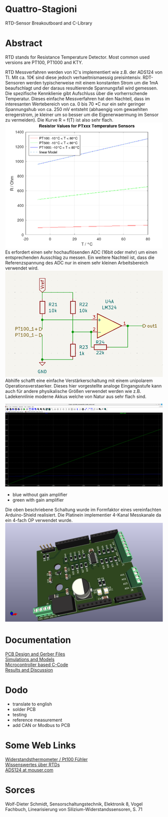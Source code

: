 # Quattro-Stagioni
RTD-Sensor Breakoutboard and C-Library

# Abstract
RTD stands for Resistance Temperature Detector. Most common used versions are PT100, PT1000 and KTY.

RTD Messverfahren werden von IC's implementiert wie z.B. der ADS124 von TI. Mit ca. 10€ sind diese jedoch verhaeltnismaessig preisintensiv.
RDT-Sensoren werden typischerweise mit einem konstanten Strom um die 1mA beaufschlagt und der daraus resultierende Spannungsfall wird gemessen.
Die spezifische Kennklienie gibt Aufschluss über die vorherrschende Temperatur.
Dieses einfache Messverfahren hat den Nachteil, dass im interesanten Wertebereich von ca. 0 bis 70 •C nur ein sehr geringer Spannungshub von ca. 250 mV entsteht (abhaengig vom gewaehlten erregerstrom, je kleiner um so besser um die Eigenerwaermung im Sensor zu vermeiden). Die Kurve R = f(T) ist also sehr flach. 
![RTC Function](/Images/PT1000-1.png)
Es erfordert einen sehr hochauflösenden ADC (16bit oder mehr) um einen entsprechenden Ausschlag zu messen.
Ein weitere Nachteil ist, dass die Referenzspannung des ADC nur in einem sehr kleinen Arbeitsbereich verwendet wird.
![Messverstaerker](/Images/OPMessbruecke.png)
Abhilfe schafft eine einfache Verstärkerschaltung mit einem unipolarem Operationsverstaerker.
Dieses hier vorgestellte analoge Eingangsstufe kann auch für andere physikalische Größen verwendet werden wie z.B. Ladekennlinie moderne Akkus welche von Natur aus sehr flach sind.

![LTSpice Simulation Messbruecke](/Images/LTSpice-RTC-Messbruecke-Simulation.png)
- blue without gain amplifier
- green with gain amplifier

Die oben beschriebene Schaltung wurde im Formfaktor eines vereinfachten Arduino-Shield realisiert. Die Platinein implementier 4-Kanal Messkanale da ein 4-fach OP verwendet wurde.
![Arduino compatible breakout](/Images/Kicad-RTC-Messbruecke.png)

# Documentation
[PCB Design and Gerber Files](/Hardware/)  
[Simulations and Models](/Simulations/)  
[Microcontroller based C-Code](/Software/)  
[Results and Discussion](/Testing/)  

# Dodo
- translate to english
- solder PCB
- testing
- reference measurement
- add CAN or Modbus to PCB

# Some Web Links
[Widerstandsthermometer / Pt100 Fühler](https://www.tcgmbh.de/widerstandsthermometer/pt100-fuehler.html?gad_source=1&gclid=EAIaIQobChMIzJ2AwLC6hwMVt5hQBh2AcgBmEAAYAiAAEgKx2PD_BwE)  
[Wissenswertes über RTDs](https://www.te.com/de/products/sensors/temperature-sensors/resources/understanding-rtds.html)  
[ADS124 at mouser.com](https://www.mouser.de/ProductDetail/Texas-Instruments/ADS124S08IPBSR?qs=Bho%2FbeBaDEw8zBU%2F9K2heg%3D%3D)  

# Sorces
Wolf-Dieter Schmidt, Sensorschaltungstechnik, Elektronik 8, Vogel Fachbuch, Linearisierung von Silizium-Widerstandssensoren, S. 71
